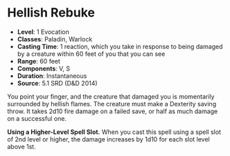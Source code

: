 # Hellish Rebuke

- **Level**: 1 Evocation
- **Classes**: Paladin, Warlock
- **Casting Time**: 1 reaction, which you take in response to being damaged by a creature within 60 feet of you that you can see
- **Range**: 60 feet
- **Components**: V, S
- **Duration**: Instantaneous
- **Source**: 5.1 SRD (D&D 2014)

You point your finger, and the creature that damaged you is momentarily surrounded by hellish flames. The creature must make a Dexterity saving throw. It takes 2d10 fire damage on a failed save, or half as much damage on a successful one.

**Using a Higher-Level Spell Slot.** When you cast this spell using a spell slot of 2nd level or higher, the damage increases by 1d10 for each slot level above 1st.

